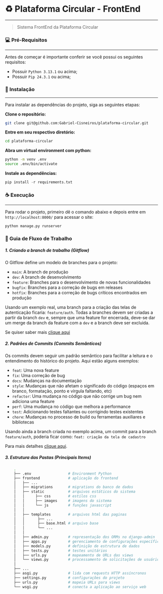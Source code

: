 #  ♻️ Plataforma Circular - FrontEnd
---
> Sistema FrontEnd da Plataforma Circular

### 💻 Pré-Requisitos
---
Antes de começar é importante conferir se você possui os seguintes requisitos:
- Possuir `Python 3.13.1` ou acima;
- Possuir `Pip 24.3.1` ou acima;

### 🚀 Instalação
---
Para instalar as dependências do projeto, siga as seguintes etapas:

**Clone o repositório:**
```bash
git clone git@github.com:Gabriel-Cisneiros/plataforma-circular.git

```

**Entre em seu respectivo diretório:**
```bash
cd plataforma-circular
```

**Abra um virtual environment com python:**
```bash
python -m venv .env
source .env/bin/activate
```

**Instale as dependências:**
```python
pip install -r requirements.txt
```

### ☕ Execução
---
Para rodar o projeto, primeiro dê o comando abaixo e depois entre em `http://localhost:8000/` para acessar o site:

```python
python manage.py runserver
```

### 📖 Guia de Fluxo de Trabalho

##### 1. Criando a branch de trabalho (Gitflow)

O Gitflow define um modelo de branches para o projeto:

- `main`: A branch de produção
- `dev`: A branch de desenvolvimento
- `feature`: Branches para o desenvolvimento de novas funcionalidades
- `bugfix`: Branches para a correção de bugs em releases
- `hotfix`: Branches para a correção de bugs críticos encontrados em produção

Usando um exemplo real, uma branch para a criação das telas de autenticação ficaria: `feature/auth`. Todas a branches devem ser criadas a partir da branch `dev` e, sempre que uma feature for encerrada, deve-se dar um merge da branch da feature com a `dev` e a branch deve ser excluida.

Se quiser saber mais [clique aqui](https://medium.com/trainingcenter/utilizando-o-fluxo-git-flow-e63d5e0d5e04)

##### 2. Padrões de Commits (Commits Semânticos)

Os commits devem seguir um padrão semântico para facilitar a leitura e o entendimento do histórico do projeto. Aqui estão alguns exemplos:

- `feat`: Uma nova feature
- `fix`: Uma correção de bug
- `docs`: Mudanças na documentação
- `style`: Mudanças que não afetam o significado do código (espaços em branco, formatação, ponto e vírgula faltando, etc)
- `refactor`: Uma mudança no código que não corrige um bug nem adiciona uma feature
- `perf`: Uma mudança no código que melhora a performance
- `test`: Adicionando testes faltantes ou corrigindo testes existentes
- `chore`: Mudanças no processo de build ou ferramentas auxiliares e bibliotecas

Usando ainda a branch criada no exemplo acima, um commit para a branch `feature/auth`, poderia ficar como: `feat: criação da tela de cadastro`

Para mais detalhes [clique aqui](https://www.conventionalcommits.org/en/v1.0.0/).

##### 3. Estrutura das Pastas (Principais Items)
```bash
    .
    ├── .env                 # Environment Python
    ├── frontend             # aplicação do frontend
    │   ├── ...
    │   ├── migrations       # migrations do banco de dados
    │   ├── static           # arquivos estáticos do sistema
    │   │     ├── css        # estilos css
    │   │     ├── images     # imagens do sistema
    │   │     └── js         # funções javascript
    │   │
    │   ├── templates        # arquivos html das paginas
    │   │      ├── ...
    │   │      ├── base.html # arquivo base
    │   │      └── ...
    │   │
    │   ├── admin.py         # representação dos ORMs no django-admin
    │   ├── apps.py          # gerenciamento de configurações específicas do app
    │   ├── models.py        # definição de estrutura de dados
    │   ├── tests.py         # testes unitários
    │   ├── urls.py          # mapeamento de URLs das views
    │   └── views.py         # processamento de solicitações de usuário
    │
    ├── ...
    ├── asgi.py              # lida com requests HTTP assíncronos            
    ├── settings.py          # configurações do projeto
    ├── urls.py              # mapeia URLs para views
    └── wsgi.py              # conecta a aplicação ao serviço web
```
